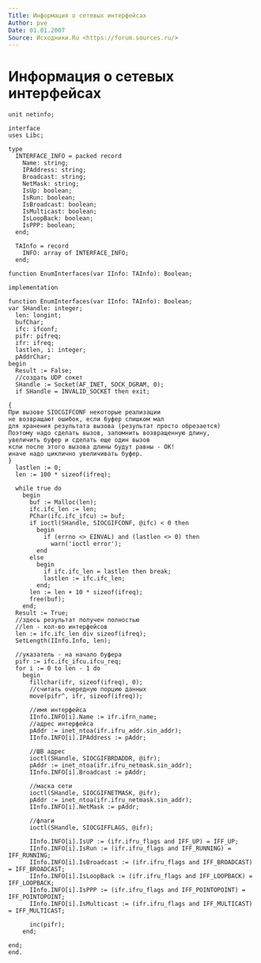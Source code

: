 ```yaml
---
Title: Информация о сетевых интерфейсах
Author: pve
Date: 01.01.2007
Source: Исходники.Ru <https://forum.sources.ru/>
---
```



Информация о сетевых интерфейсах
================================

    unit netinfo;
     
    interface
    uses Libc;
     
    type
      INTERFACE_INFO = packed record
        Name: string;
        IPAddress: string;
        Broadcast: string;
        NetMask: string;
        IsUp: boolean;
        IsRun: boolean;
        IsBroadcast: boolean;
        IsMulticast: boolean;
        IsLoopBack: boolean;
        IsPPP: boolean;
      end;
     
      TAInfo = record
        INFO: array of INTERFACE_INFO;
      end;
     
    function EnumInterfaces(var IInfo: TAInfo): Boolean;
     
    implementation
     
    function EnumInterfaces(var IInfo: TAInfo): Boolean;
    var SHandle: integer;
      len: longint;
      bufChar;
      ifc: ifconf;
      pifr: pifreq;
      ifr: ifreq;
      lastlen, i: integer;
      pAddrChar;
    begin
      Result := False;
      //создать UDP сокет
      SHandle := Socket(AF_INET, SOCK_DGRAM, 0);
      if SHandle = INVALID_SOCKET then exit;
     
    {
    При вызове SIOCGIFCONF некоторые реализации
    не возвращают ошибок, если буфер слишком мал
    для хранения результата вызова (результат просто обрезается)
    Поэтому надо сделать вызов, запомнить возвращенную длину,
    увеличить буфер и сделать еще один вызов
    ксли после этого вызова длины будут равны - OK!
    иначе надо циклично увеличивать буфер.
    }
      lastlen := 0;
      len := 100 * sizeof(ifreq);
     
      while true do
        begin
          buf := Malloc(len);
          ifc.ifc_len := len;
          PChar(ifc.ifc_ifcu) := buf;
          if ioctl(SHandle, SIOCGIFCONF, @ifc) < 0 then
            begin
              if (errno <> EINVAL) and (lastlen <> 0) then
                warn('ioctl error');
            end
          else
            begin
              if ifc.ifc_len = lastlen then break;
              lastlen := ifc.ifc_len;
            end;
          len := len + 10 * sizeof(ifreq);
          free(buf);
        end;
      Result := True;
      //здесь результат получен полностью
      //len - кол-во интерфейсов
      len := ifc.ifc_len div sizeof(ifreq);
      SetLength(IInfo.Info, len);
     
      //указатель - на начало буфера
      pifr := ifc.ifc_ifcu.ifcu_req;
      for i := 0 to len - 1 do
        begin
          fillchar(ifr, sizeof(ifreq), 0);
          //считать очередную порцию данных
          move(pifr^, ifr, sizeof(ifreq));
     
          //имя интерфейса
          IInfo.INFO[i].Name := ifr.ifrn_name;
          //адрес интерфейса
          pAddr := inet_ntoa(ifr.ifru_addr.sin_addr);
          IInfo.INFO[i].IPAddress := pAddr;
     
          //ШВ адрес
          ioctl(SHandle, SIOCGIFBRDADDR, @ifr);
          pAddr := inet_ntoa(ifr.ifru_netmask.sin_addr);
          IInfo.INFO[i].Broadcast := pAddr;
     
          //маска сети
          ioctl(SHandle, SIOCGIFNETMASK, @ifr);
          pAddr := inet_ntoa(ifr.ifru_netmask.sin_addr);
          IInfo.INFO[i].NetMask := pAddr;
     
          //флаги
          ioctl(SHandle, SIOCGIFFLAGS, @ifr);
     
          IInfo.INFO[i].IsUP := (ifr.ifru_flags and IFF_UP) = IFF_UP;
          IInfo.INFO[i].IsRun := (ifr.ifru_flags and IFF_RUNNING) = IFF_RUNNING;
          IInfo.INFO[i].IsBroadcast := (ifr.ifru_flags and IFF_BROADCAST) = IFF_BROADCAST;
          IInfo.INFO[i].IsLoopBack := (ifr.ifru_flags and IFF_LOOPBACK) = IFF_LOOPBACK;
          IInfo.INFO[i].IsPPP := (ifr.ifru_flags and IFF_POINTOPOINT) = IFF_POINTOPOINT;
          IInfo.INFO[i].IsMulticast := (ifr.ifru_flags and IFF_MULTICAST) = IFF_MULTICAST;
     
          inc(pifr);
        end;
     
    end;
    end.

